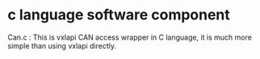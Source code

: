 # c language software component

Can.c : This is vxlapi CAN access wrapper in C language,  it is much more simple than using vxlapi directly.
